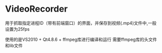 # VideoRecorder

用于抓取指定进程ID（带有前端窗口）的界面，并保存到视频(.mp4)文件中,一般设置为25fps

使用的是VS2010 + Qt4.8.6 + ffmpeg库进行编译和运行
需要ffmpeg库的头文件和lib文件
